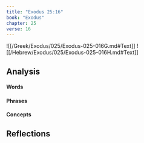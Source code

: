 ```yaml
---
title: "Exodus 25:16"
book: "Exodus"
chapter: 25
verse: 16
---
```

![[/Greek/Exodus/025/Exodus-025-016G.md#Text]]
![[/Hebrew/Exodus/025/Exodus-025-016H.md#Text]]

## Analysis

#### Words

#### Phrases

#### Concepts

## Reflections
